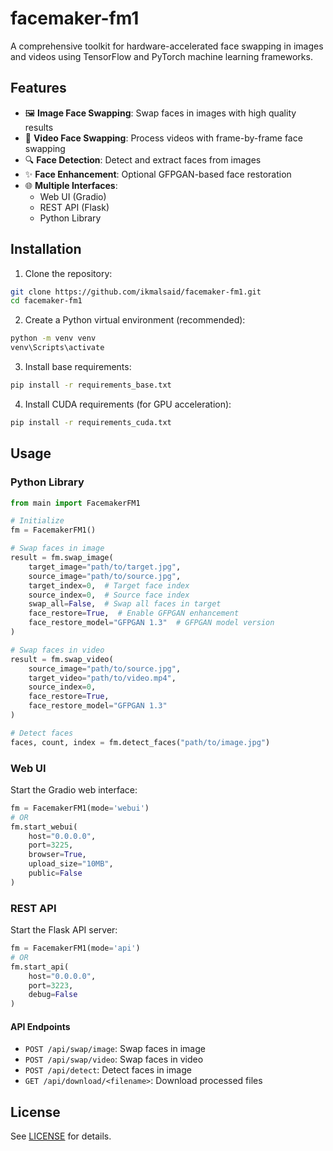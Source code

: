 # facemaker-fm1

A comprehensive toolkit for hardware-accelerated face swapping in images and videos using TensorFlow and PyTorch machine learning frameworks.

## Features

- 🖼️ **Image Face Swapping**: Swap faces in images with high quality results
- 🎥 **Video Face Swapping**: Process videos with frame-by-frame face swapping
- 🔍 **Face Detection**: Detect and extract faces from images
- ✨ **Face Enhancement**: Optional GFPGAN-based face restoration
- 🌐 **Multiple Interfaces**:
  - Web UI (Gradio)
  - REST API (Flask)
  - Python Library

## Installation

1. Clone the repository:
```bash
git clone https://github.com/ikmalsaid/facemaker-fm1.git
cd facemaker-fm1
```

2. Create a Python virtual environment (recommended):
```bash
python -m venv venv
venv\Scripts\activate
```

3. Install base requirements:
```bash
pip install -r requirements_base.txt
```

4. Install CUDA requirements (for GPU acceleration):
```bash
pip install -r requirements_cuda.txt
```

## Usage

### Python Library

```python
from main import FacemakerFM1

# Initialize
fm = FacemakerFM1()

# Swap faces in image
result = fm.swap_image(
    target_image="path/to/target.jpg",
    source_image="path/to/source.jpg",
    target_index=0,  # Target face index
    source_index=0,  # Source face index
    swap_all=False,  # Swap all faces in target
    face_restore=True,  # Enable GFPGAN enhancement
    face_restore_model="GFPGAN 1.3"  # GFPGAN model version
)

# Swap faces in video
result = fm.swap_video(
    source_image="path/to/source.jpg",
    target_video="path/to/video.mp4",
    source_index=0,
    face_restore=True,
    face_restore_model="GFPGAN 1.3"
)

# Detect faces
faces, count, index = fm.detect_faces("path/to/image.jpg")
```

### Web UI

Start the Gradio web interface:

```python
fm = FacemakerFM1(mode='webui')
# OR
fm.start_webui(
    host="0.0.0.0",
    port=3225,
    browser=True,
    upload_size="10MB",
    public=False
)
```

### REST API

Start the Flask API server:

```python
fm = FacemakerFM1(mode='api')
# OR
fm.start_api(
    host="0.0.0.0",
    port=3223,
    debug=False
)
```

#### API Endpoints

- `POST /api/swap/image`: Swap faces in image
- `POST /api/swap/video`: Swap faces in video
- `POST /api/detect`: Detect faces in image
- `GET /api/download/<filename>`: Download processed files

## License

See [LICENSE](LICENSE) for details.
